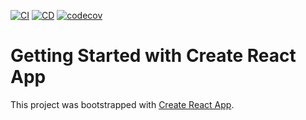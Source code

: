 [![CI](https://github.com/huxwfun/ci-sample/actions/workflows/node.js.yml/badge.svg)](https://github.com/huxwfun/ci-sample/actions/workflows/node.js.yml)
[![CD](https://github.com/huxwfun/ci-sample/actions/workflows/pages.yml/badge.svg)](https://github.com/huxwfun/ci-sample/actions/workflows/pages.yml)
[![codecov](https://codecov.io/gh/huxwfun/ci-sample/branch/main/graph/badge.svg?token=XEUA4RZ9DU)](https://codecov.io/gh/huxwfun/ci-sample)
# Getting Started with Create React App

This project was bootstrapped with [Create React App](https://github.com/facebook/create-react-app).
